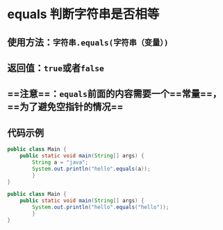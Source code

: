 # equals 判断字符串是否相等

## 使用方法：`字符串.equals(字符串（变量）)`

## 返回值：`true`或者`false`

## ==注意==：`equals`前面的内容需要一个==常量==，==为了避免空指针的情况==

## 代码示例

```java
public class Main {
    public static void main(String[] args) {
        String a = "java";
        System.out.println("hello".equals(a));
        }
}
```

```java
public class Main {
    public static void main(String[] args) {
        System.out.println("hello".equals("hello"));
        }
}
```
